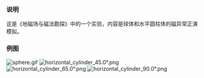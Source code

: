 ### 说明
这是《地磁场与磁法勘探》中的一个实验，内容是球体和水平圆柱体的磁异常正演模拟。
### 例图
![sphere.gif](sphere.gif)
![horizontal_cylinder_45.0°.png](horizontal_cylinder_45.0°.png)
![horizontal_cylinder_65.0°.png](horizontal_cylinder_65.0°.png)
![horizontal_cylinder_90.0°.png](horizontal_cylinder_90.0°.png)
